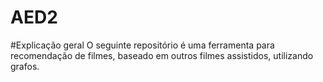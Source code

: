 # AED2

#Explicação geral
O seguinte repositório é uma ferramenta para recomendação de filmes, baseado em outros filmes assistidos, utilizando grafos.
